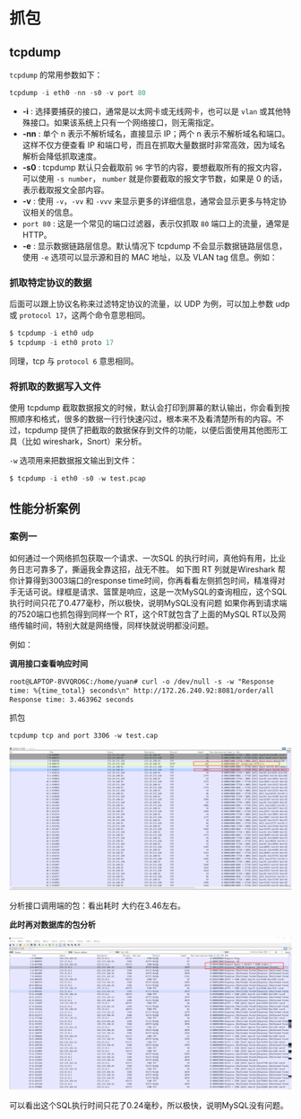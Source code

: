 # 抓包





## tcpdump



`tcpdump` 的常用参数如下：

```sql
tcpdump -i eth0 -nn -s0 -v port 80
```



- **-i** : 选择要捕获的接口，通常是以太网卡或无线网卡，也可以是 `vlan` 或其他特殊接口。如果该系统上只有一个网络接口，则无需指定。
- **-nn** : 单个 n 表示不解析域名，直接显示 IP；两个 n 表示不解析域名和端口。这样不仅方便查看 IP 和端口号，而且在抓取大量数据时非常高效，因为域名解析会降低抓取速度。
- **-s0** : tcpdump 默认只会截取前 `96` 字节的内容，要想截取所有的报文内容，可以使用 `-s number`， `number` 就是你要截取的报文字节数，如果是 0 的话，表示截取报文全部内容。
- **-v** : 使用 `-v`，`-vv` 和 `-vvv` 来显示更多的详细信息，通常会显示更多与特定协议相关的信息。
- `port 80` : 这是一个常见的端口过滤器，表示仅抓取 `80` 端口上的流量，通常是 HTTP。
- **-e** : 显示数据链路层信息。默认情况下 tcpdump 不会显示数据链路层信息，使用 `-e` 选项可以显示源和目的 MAC 地址，以及 VLAN tag 信息。例如：





### 抓取特定协议的数据



后面可以跟上协议名称来过滤特定协议的流量，以 UDP 为例，可以加上参数 udp 或 `protocol 17`，这两个命令意思相同。

```sql
$ tcpdump -i eth0 udp
$ tcpdump -i eth0 proto 17
```

同理，tcp 与 `protocol 6` 意思相同。



### 将抓取的数据写入文件



使用 tcpdump  截取数据报文的时候，默认会打印到屏幕的默认输出，你会看到按照顺序和格式，很多的数据一行行快速闪过，根本来不及看清楚所有的内容。不过，tcpdump 提供了把截取的数据保存到文件的功能，以便后面使用其他图形工具（比如 wireshark，Snort）来分析。

`-w` 选项用来把数据报文输出到文件：

```sql
$ tcpdump -i eth0 -s0 -w test.pcap
```













## 性能分析案例



### 案例一

如何通过一个网络抓包获取一个请求、一次SQL 的执行时间，真他妈有用，比业务日志可靠多了，撕逼我全靠这招，战无不胜。
如下图 RT 列就是Wireshark 帮你计算得到3003端口的response time时间，你再看看左侧抓包时间，精准得对手无话可说。绿框是请求、篮筐是响应，这是一次MySQL的查询相应，这个SQL执行时间只花了0.477毫秒，所以极快，说明MySQL没有问题
如果你再到请求端的7520端口也抓包得到同样一个 RT，这个RT就包含了上面的MySQL RT以及网络传输时间，特别大就是网络慢，同样快就说明都没问题。



例如：

**调用接口查看响应时间**

```shell
root@LAPTOP-8VVQRO6C:/home/yuan# curl -o /dev/null -s -w "Response time: %{time_total} seconds\n" http://172.26.240.92:8081/order/all
Response time: 3.463962 seconds

```

抓包

```shell
tcpdump tcp and port 3306 -w test.cap
```

![1693059846580](抓包.assets/1693059846580.png)

分析接口调用端的包：看出耗时 大约在3.46左右。



**此时再对数据库的包分析**

![1693064124830](抓包.assets/1693064124830.png)

可以看出这个SQL执行时间只花了0.24毫秒，所以极快，说明MySQL没有问题。

